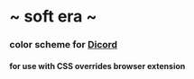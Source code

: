 # \~ soft era \~

### color scheme for [Dicord](https://discordapp.com/)
#### for use with CSS overrides browser extension

